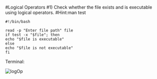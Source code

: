 #Logical Operators
#1) Check whether the file exists and is executable using logical operators.
#Hint:man test

```
#!/bin/bash

read -p "Enter file path" file
if test -x "$file"; then
echo "$file is executable"
else
echo "$file is not executable"
fi
```

Terminal:

![logOp](https://github.com/Sharath15eUR/YuvaAdhithyanG/assets/76591922/12c252b1-986e-4d14-a960-2e662b21278b)
